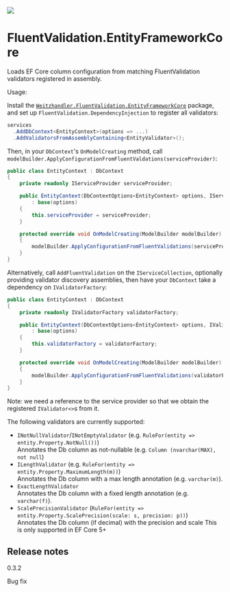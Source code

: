 [![](https://img.shields.io/nuget/v/Weitzhandler.FluentValidaiton.EntityFrameworkCore)](https://www.nuget.org/packages/Weitzhandler.FluentValidaiton.EntityFrameworkCore)

# FluentValidation.EntityFrameworkCore

Loads EF Core column configuration from matching FluentValidation validators registered in assembly.

Usage:

Install the [`Weitzhandler.FluentValidation.EntityFrameworkCore`](https://www.nuget.org/packages/Weitzhandler.FluentValidaiton.EntityFrameworkCore) package, and set up `FluentValidation.DependencyInjection` to register all validators:

```c#
services
  .AddDbContext<EntityContext>(options => ...)
  .AddValidatorsFromAssemblyContaining<EntityValidator>();
``` 

Then, in your `DbContext`'s `OnModelCreating` method, call `modelBuilder.ApplyConfigurationFromFluentValdations(serviceProvider)`:

```c#
public class EntityContext : DbContext
{    
    private readonly IServiceProvider serviceProvider;

    public EntityContext(DbContextOptions<EntityContext> options, IServiceProvider serviceProvider)
        : base(options)
    {
        this.serviceProvider = serviceProvider;            
    }

    protected override void OnModelCreating(ModelBuilder modelBuilder)
    {
        modelBuilder.ApplyConfigurationFromFluentValidations(serviceProvider);
    }
}
```

Alternatively, call `AddFluentValidation` on the `IServiceCollection`, optionally providing validator discovery assemblies, then have your `DbContext` take a dependency on `IValidatorFactory`:
```c#
public class EntityContext : DbContext
{    
    private readonly IValidatorFactory validatorFactory;

    public EntityContext(DbContextOptions<EntityContext> options, IValidatorFactory validatorFactory)
        : base(options)
    {
        this.validatorFactory = validatorFactory;
    }

    protected override void OnModelCreating(ModelBuilder modelBuilder)
    {
        modelBuilder.ApplyConfigurationFromFluentValidations(validatorFactory);
    }
}
```


Note: we need a reference to the service provider so that we obtain the registered `IValidator<>`s from it.

The following validators are currently supported:

- `INotNullValidator`/`INotEmptyValidator` (e.g. `RuleFor(entity => entity.Property.NotNull())`)  
Annotates the Db column as not-nullable (e.g. `Column (nvarchar(MAX), not null`)
- `ILengthValidator` (e.g. `RuleFor(entity => entity.Property.MaximumLength(m))`)  
Annotates the Db column with a max length annotation (e.g. `varchar(m)`).
- `ExactLengthValidator`  
Annotates the Db column with a fixed length annotation (e.g. `varchar(f)`).
- `ScalePrecisionValidator` (`RuleFor(entity => entity.Property.ScalePrecision(scale: s, precision: p))`)  
Annotates the Db column (if decimal) with the precision and scale
This is only supported in EF Core 5+


## Release notes

0.3.2

Bug fix
